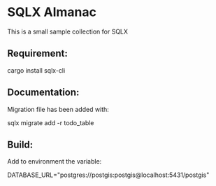 # SQLX Almanac

This is a small sample collection for SQLX

## Requirement:

cargo install sqlx-cli

## Documentation: 

Migration file has been added with:

sqlx migrate add -r todo_table

## Build:

Add to environment the variable:

DATABASE_URL="postgres://postgis:postgis@localhost:5431/postgis"